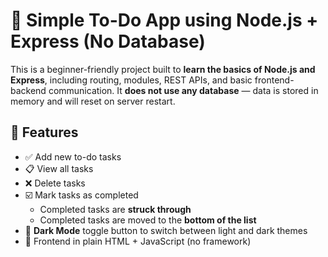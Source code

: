 # 📝 Simple To-Do App using Node.js + Express (No Database)

This is a beginner-friendly project built to **learn the basics of Node.js and Express**, including routing, modules, REST APIs, and basic frontend-backend communication. It **does not use any database** — data is stored in memory and will reset on server restart.

## 🚀 Features

- ✅ Add new to-do tasks
- 📋 View all tasks
- ❌ Delete tasks
- ☑️ Mark tasks as completed
  - Completed tasks are **struck through**
  - Completed tasks are moved to the **bottom of the list**
- 🎨 **Dark Mode** toggle button to switch between light and dark themes
- 🧠 Frontend in plain HTML + JavaScript (no framework)
